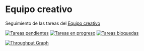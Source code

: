# Equipo creativo
Seguimiento de las tareas del [Equipo creativo](https://www.mozilla-hispano.org/documentacion/Equipo_creativo)

[![Tareas pendientes](https://badge.waffle.io/mozillahispano/equipo-creativo.svg?label=pendiente&title=Pendientes)](http://waffle.io/mozillahispano/equipo-creativo) 
[![Tareas en progreso](https://badge.waffle.io/mozillahispano/equipo-creativo.svg?label=en%20progreso&title=En%20progreso)](http://waffle.io/mozillahispano/equipo-creativo) 
[![Tareas bloquedas](https://badge.waffle.io/mozillahispano/equipo-creativo.svg?label=bloqueada&title=Bloqueadas)](http://waffle.io/mozillahispano/equipo-creativo) 

[![Throughput Graph](https://graphs.waffle.io/mozillahispano/equipo-creativo/throughput.svg)](https://waffle.io/mozillahispano/equipo-creativo/metrics) 
